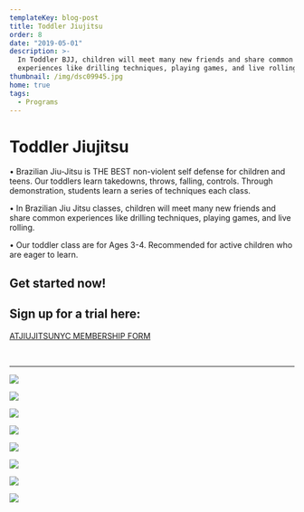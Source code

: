```yaml
---
templateKey: blog-post
title: Toddler Jiujitsu
order: 8
date: "2019-05-01"
description: >-
  In Toddler BJJ, children will meet many new friends and share common
  experiences like drilling techniques, playing games, and live rolling
thumbnail: /img/dsc09945.jpg
home: true
tags:
  - Programs
---
```


# Toddler Jiujitsu

• Brazilian Jiu-Jitsu is THE BEST non-violent self defense for children and teens. Our toddlers learn takedowns, throws, falling, controls. Through demonstration, students learn a series of techniques each class.

• In Brazilian Jiu Jitsu classes, children will meet many new friends and share common experiences like drilling techniques, playing games, and live rolling.

• Our toddler class are for Ages 3-4. Recommended for active children who are eager to learn.

## Get started now!

## Sign up for a trial here:

<a
            href="javascript:void(
        window.open(
          'https://form.jotform.com/atjiujitsudev/studio-membership',
          'blank',
          'scrollbars=yes,
          toolbar=no,
          width=700,
          height=500'
        )
      )
    "
          >
ATJIUJITSUNYC MEMBERSHIP FORM
</a>

<br>

---

![](/img/dsc09448.jpg)

![](/img/dsc04973.jpg)

![](/img/dsc04961.jpg)

![](/img/dsc04958.jpg)

![](/img/dsc00133.jpg)

![](/img/dsc09880.jpg)

![](/img/dsc01389.jpg)

![](/img/dsc09254.jpg)
